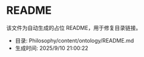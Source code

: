 ﻿# README

该文件为自动生成的占位 README，用于修复目录链接。

- 目录: Philosophy/content/ontology/README.md
- 生成时间: 2025/9/10 21:00:22
